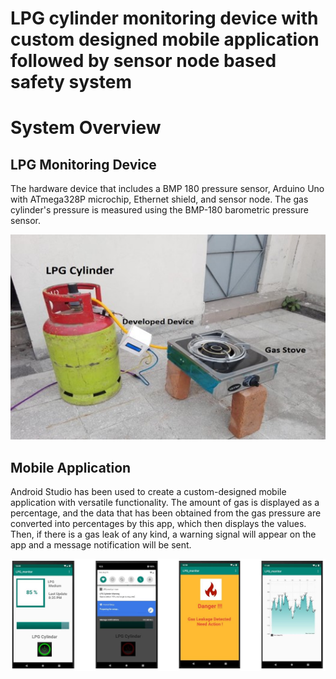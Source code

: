 # LPG cylinder monitoring device with custom designed mobile application followed by sensor node based safety system
# System Overview
## LPG Monitoring Device
The hardware device that includes a BMP 180 pressure sensor, Arduino Uno with ATmega328P microchip, Ethernet shield, and sensor node. The gas cylinder's pressure is measured using the BMP-180 barometric pressure sensor.

<p align="middle">
<img src="Overall system.jpg">
</p>

## Mobile Application
Android Studio has been used to create a custom-designed mobile application with versatile functionality. The amount of gas is displayed as a percentage, and the data that has been obtained from the gas pressure are converted into percentages by this app, which then displays the values. Then, if there is a gas leak of any kind, a warning signal will appear on the app and a message notification will be sent.

<p align="middle">
<img src="Mobile App.jpg">
</p>




